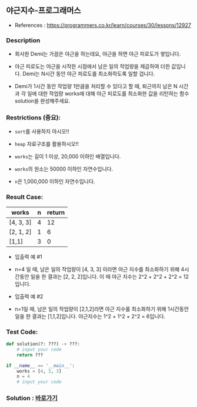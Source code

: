 ## 야근지수-프로그래머스

* References : https://programmers.co.kr/learn/courses/30/lessons/12927

### Description

* 회사원 Demi는 가끔은 야근을 하는데요, 야근을 하면 야근 피로도가 쌓입니다. 

* 야근 피로도는 야근을 시작한 시점에서 남은 일의 작업량을 제곱하여 더한 값입니다. Demi는 N시간 동안 야근 피로도를 최소화하도록 일할 겁니다.

* Demi가 1시간 동안 작업량 1만큼을 처리할 수 있다고 할 때, 퇴근까지 남은 N 시간과 각 일에 대한 작업량 works에 대해 야근 피로도를 최소화한 값을 리턴하는 함수 solution을 완성해주세요.

### Restrictions (중요):

* `sort`를 사용하지 마시오!! 

* `heap` 자료구조를 활용하시오!!

* `works`는 길이 1 이상, 20,000 이하인 배열입니다.

* `works`의 원소는 50000 이하인 자연수입니다.

* `n`은 1,000,000 이하인 자연수입니다.

### Result Case:

| works | n | return |
|---|---|---|
| [4, 3, 3] | 4 | 12 |
| [2, 1, 2] | 1 | 6 |
| [1,1] | 3 | 0 |

* 입출력 예 #1

* n=4 일 때, 남은 일의 작업량이 [4, 3, 3] 이라면 야근 지수를 최소화하기 위해 4시간동안 일을 한 결과는 [2, 2, 2]입니다. 이 때 야근 지수는 2^2 + 2^2 + 2^2 = 12 입니다.

* 입출력 예 #2

* n=1일 때, 남은 일의 작업량이 [2,1,2]라면 야근 지수를 최소화하기 위해 1시간동안 일을 한 결과는 [1,1,2]입니다. 야근지수는 1^2 + 1^2 + 2^2 = 6입니다.

### Test Code:
```python
def solution(?: ???) -> ???:
    # input your code
    return ???

if __name__ == '__main__':
    works = [4, 3, 3]
    n = 4
    # input your code
```

### Solution : [바로가기](https://github.com/takhyun12/Algorithm-Essential-Training/blob/main/Solutions/overtime_index.py)
